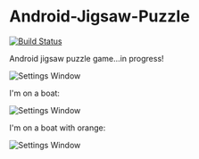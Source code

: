 Android-Jigsaw-Puzzle
=====================

[![Build Status](https://travis-ci.org/julesbond007/Android-Jigsaw-Puzzle.svg)](https://travis-ci.org/julesbond007/Android-Jigsaw-Puzzle)

Android jigsaw puzzle game...in progress!

![Settings Window](https://raw.github.com/julesbond007/Android-Jigsaw-Puzzle/master/docs/screenshots/homepage.png)


I'm on a boat:

![Settings Window](https://raw.github.com/julesbond007/Android-Jigsaw-Puzzle/master/docs/screenshots/boat.png)

I'm on a boat with orange:

![Settings Window](https://raw.github.com/julesbond007/Android-Jigsaw-Puzzle/master/docs/screenshots/boat_orange.png)

